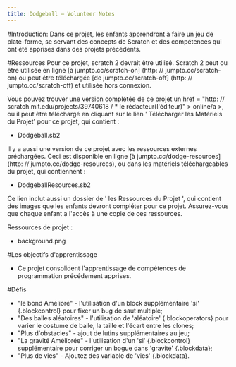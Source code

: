 ```yaml
---
title: Dodgeball — Volunteer Notes
---
```


#Introduction:
Dans ce projet, les enfants apprendront à faire un jeu de plate-forme, se servant des concepts de Scratch et des compétences qui ont été apprises dans des projets précédents.

#Ressources
Pour ce projet, scratch 2 devrait être utilisé. Scratch 2 peut ou être utilisée en ligne [à jumpto.cc/scratch-on] (http: // jumpto.cc/scratch-on) ou peut être téléchargée [de jumpto.cc/scratch-off] (http: // jumpto.cc/scratch-off) et utilisée hors connexion.

Vous pouvez trouver une version complétée de ce projet un href = "http: // scratch.mit.edu/projects/39740618 / * le rédacteur(l'éditeur)" > online/a >, ou il peut être téléchargé en cliquant sur le lien ' Télécharger les Matériels du Projet' pour ce projet, qui contient :

+ Dodgeball.sb2

Il y a aussi une version de ce projet avec les ressources externes préchargées. Ceci est disponible en ligne [à jumpto.cc/dodge-resources] (http: // jumpto.cc/dodge-resources), ou dans les matériels téléchargeables du projet, qui contiennent :

+ DodgeballResources.sb2

Ce lien inclut aussi un dossier de ' les Ressources du Projet ', qui contient des images que les enfants devront compléter pour ce projet. Assurez-vous que chaque enfant a l'accès à une copie de ces ressources.

Ressources de projet :
+ background.png

#Les objectifs d'apprentissage
+ Ce projet consolident l'apprentissage de compétences de programmation précédement apprises.

#Défis
+ "le bond Amélioré" - l'utilisation d'un block supplémentaire 'si' {.blockcontrol} pour fixer un bug de saut multiple;
+ "Des balles aléatoires" - l'utilisation de 'aléatoire' {.blockoperators} pour varier le costume de balle, la taille et l'écart entre les clones;
+ "Plus d'obstacles" - ajout de lutins supplémentaires au jeu;
+ "La gravité Améliorée" - l'utilisation d'un 'si' {.blockcontrol} supplémentaire pour corriger un bogue dans 'gravité' {.blockdata};
+ "Plus de vies" - Ajoutez des variable de 'vies' {.blockdata}.
